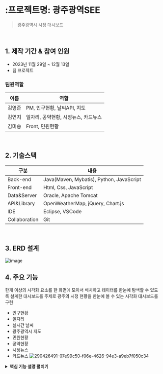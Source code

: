 # :프로젝트명: 광주광역SEE
>광주광역시 시정 대시보드  


</br>

## 1. 제작 기간 & 참여 인원
- 2023년 11월 29일 ~ 12월 13일
- 팀 프로젝트
### 팀원역할
|이름|역할|
|---|---|
|김영준|PM, 인구현황, 날씨API, 지도|
|김연지|일자리, 공약현황, 시정뉴스, 카드뉴스|
|김미송|Front, 민원현황|

</br>

## 2. 기술스택
|구분|내용|
|------|---|
|Back-end|Java(Maven, Mybatis), Python, JavaScript|
|Front-end|Html, Css, JavaScript|
|Data&Server|Oracle, Apache Tomcat|
|API&Library|OpenWeatherMap, jQuery, Chart.js|
|IDE|Eclipse, VSCode|
|Collaboration|Git|

</br>

## 3. ERD 설계
![image](https://github.com/2021-SMHRD-KDT-AI-15/SEE/assets/150763254/6d731168-b39d-48cd-af33-7404abc9329e)

## 4. 주요 기능

한개 이상의 시각화 요소를 한 화면에 모아서 배치하고 데이터를 한눈에 탐색할 수 있도록 설계한 대시보드를 주제로
광주의 시정 현황을 한눈에 볼 수 있는 시각화 대시보드를 구현

- 인구현황
- 일자리
- 실시간 날씨
- 광주광역시 지도
- 민원현황
- 공약현황
- 시정뉴스
- 카드뉴스
![290426491-07e99c50-f06e-4626-94e3-a9eb7f050c34](https://github.com/2021-SMHRD-KDT-AI-15/SEE/assets/150218820/21d7a384-b496-4299-b21e-0187f4b3455e)

<details>
<summary><b>핵심 기능 설명 펼치기</b></summary>
<div markdown="1">

### 4.1. 전체 흐름
![image](https://github.com/2021-SMHRD-KDT-AI-15/SEE/assets/150763254/d864e2e6-31d4-48ef-bbc1-7156a2a2b52d)

### 4.2. 챌린지포인트
- 외부 API
- 애니메이션

